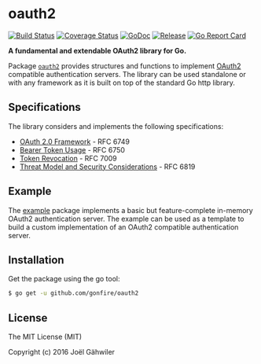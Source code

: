 # oauth2

[![Build Status](https://travis-ci.org/gonfire/oauth2.svg?branch=master)](https://travis-ci.org/gonfire/oauth2)
[![Coverage Status](https://coveralls.io/repos/github/gonfire/oauth2/badge.svg?branch=master)](https://coveralls.io/github/gonfire/oauth2?branch=master)
[![GoDoc](https://godoc.org/github.com/gonfire/oauth2?status.svg)](http://godoc.org/github.com/gonfire/oauth2)
[![Release](https://img.shields.io/github/release/gonfire/oauth2.svg)](https://github.com/gonfire/oauth2/releases)
[![Go Report Card](https://goreportcard.com/badge/github.com/gonfire/oauth2)](http://goreportcard.com/report/gonfire/oauth2)

**A fundamental and extendable OAuth2 library for Go.**

Package [`oauth2`](http://godoc.org/github.com/gonfire/oauth2) provides structures and functions to implement [OAuth2](https://oauth.net/2/) compatible authentication servers. The library can be used standalone or with any framework as it is built on top of the standard Go http library.

## Specifications

The library considers and implements the following specifications:
 
- [OAuth 2.0 Framework](https://tools.ietf.org/html/rfc6749) - RFC 6749
- [Bearer Token Usage](https://tools.ietf.org/html/rfc6750) - RFC 6750
- [Token Revocation](https://tools.ietf.org/html/rfc7009) - RFC 7009
- [Threat Model and Security Considerations](https://tools.ietf.org/html/rfc6819) - RFC 6819

## Example

The [example](https://github.com/gonfire/oauth2/blob/master/example/server.go) package implements a basic but feature-complete in-memory OAuth2 authentication server. The example can be used as a template to build a custom implementation of an OAuth2 compatible authentication server. 

## Installation

Get the package using the go tool:

```bash
$ go get -u github.com/gonfire/oauth2
```

## License

The MIT License (MIT)

Copyright (c) 2016 Joël Gähwiler

